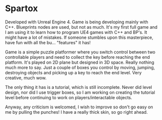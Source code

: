 # Spartox

Developed with Unreal Engine 4. Game is being developing mainly with C++. Blueprints nodes are used, but not as much. 
It's my first full game and I am using it to learn how to program UE4 games with C++ and BP's. It might have a lot of mistakes.
If someone stumbles upon this masterpiece, have fun with all the bu... "features" it has!

Game is a simple puzzle platformer where you switch control between two controllable players and need to collect the key before reaching the end platform.
It's played on 2D plane but designed in 3D space. Really nothing much more to say. Just a couple of boxes you control by moving, jumping, destroying objects and picking up a key to reach the end level. Very creative, much wow.

The only thing it has is a tutorial, which is still incomplete. Never did level design, nor did I use trigger boxes, so I am working on creating the tutorial level before continuing to work on players/interactable objects.

Anyway, any criticism is welcomed, I wish to improve so don't go easy on me by pulling the punches! I have a really thick skin, so go right ahead.
